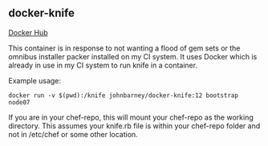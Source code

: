 ## docker-knife

[Docker Hub](https://hub.docker.com/r/johnbarney/docker-knife/)

This container is in response to not wanting a flood of gem sets or the omnibus installer packer installed on my CI system. It uses Docker which is already in use in my CI system to run knife in a container.

Example usage:

`docker run -v $(pwd):/knife johnbarney/docker-knife:12 bootstrap node07`

If you are in your chef-repo, this will mount your chef-repo as the working directory. This assumes your knife.rb file is within your chef-repo folder and not in /etc/chef or some other location.
